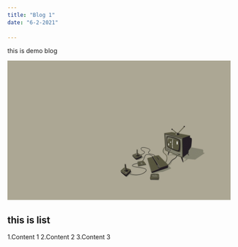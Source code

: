 ```yaml
---
title: "Blog 1"
date: "6-2-2021"

---
```


this is demo blog

![Wall](./wallpaper.jpg)

## this is list

1.Content 1
2.Content 2
3.Content 3